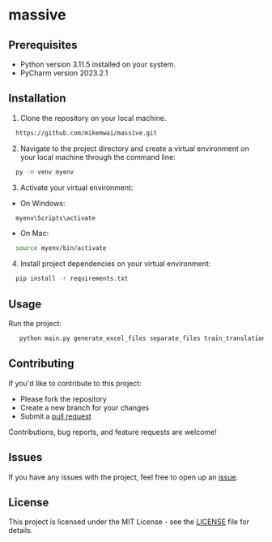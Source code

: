 # massive

## Prerequisites
- Python version 3.11.5 installed on your system.
- PyCharm version 2023.2.1

## Installation

1. Clone the repository on your local machine.

 ```sh 
   https://github.com/mikemwai/massive.git
 ```

2. Navigate to the project directory and create a virtual environment on your local machine through the command line: 

 ```sh 
   py -m venv myenv
 ```

3. Activate your virtual environment:

  - On Windows:

 ```sh 
   myenv\Scripts\activate
 ```

  - On Mac:

 ```sh 
   source myenv/bin/activate
 ```

4. Install project dependencies on your virtual environment:

 ```sh
   pip install -r requirements.txt
 ```

## Usage
Run the project:

```sh
   python main.py generate_excel_files separate_files train_translations
```

## Contributing

If you'd like to contribute to this project:
- Please fork the repository
- Create a new branch for your changes
- Submit a [pull request](https://github.com/mikemwai/massive/pulls) 

Contributions, bug reports, and feature requests are welcome!

## Issues
If you have any issues with the project, feel free to open up an [issue](https://github.com/mikemwai/massive/issues).

## License
This project is licensed under the MIT License - see the [LICENSE](LICENSE) file for details.

